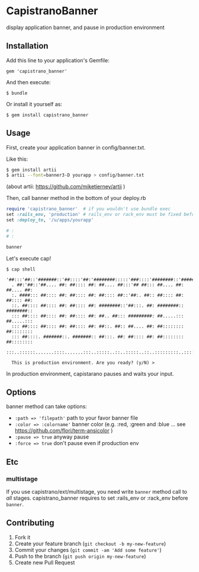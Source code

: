 # CapistranoBanner

display application banner, and pause in production environment

## Installation

Add this line to your application's Gemfile:

    gem 'capistrano_banner'

And then execute:

    $ bundle

Or install it yourself as:

    $ gem install capistrano_banner

## Usage

First, create your application banner in config/banner.txt.

Like this:

```zsh
$ gem install artii
$ artii --font=banner3-D yourapp > config/banner.txt
```

(about artii: https://github.com/miketierney/artii )

Then, call banner method in the bottom of your deploy.rb

```ruby
require 'capistrano_banner'  # if you wouldn't use bundle exec
set :rails_env, 'production' # rails_env or rack_env must be fixed before call banner
set :deploy_to, '/u/apps/yourapp'

# :
# :

banner
```

Let's execute cap!

```
$ cap shell
  '##:::'##::'#######::'##::::'##:'########:::::'###::::'########::'########::
  . ##:'##::'##.... ##: ##:::: ##: ##.... ##:::'## ##::: ##.... ##: ##.... ##:
  :. ####::: ##:::: ##: ##:::: ##: ##:::: ##::'##:. ##:: ##:::: ##: ##:::: ##:
  ::. ##:::: ##:::: ##: ##:::: ##: ########::'##:::. ##: ########:: ########::
  ::: ##:::: ##:::: ##: ##:::: ##: ##.. ##::: #########: ##.....::: ##.....:::
  ::: ##:::: ##:::: ##: ##:::: ##: ##::. ##:: ##.... ##: ##:::::::: ##::::::::
  ::: ##::::. #######::. #######:: ##:::. ##: ##:::: ##: ##:::::::: ##::::::::
  :::..::::::.......::::.......:::..:::::..::..:::::..::..:::::::::..:::::::::

  This is production environment. Are you ready? (y/N) > 
```

In production environment, capistarano pauses and waits your input.

## Options

banner method can take options:

- `:path => 'filepath'` path to your favor banner file
- `:color => :colorname'` banner color (e.g. :red, :green and :blue ... see https://github.com/flori/term-ansicolor )
- `:pause => true` anyway pause
- `:force => true` don't pause even if production env


## Etc

### multistage

If you use capistrano/ext/multistage, you need write `banner` method call to *all* stages. capistrano_banner requires to set :rails_env or :rack_env before `banner`.

## Contributing

1. Fork it
2. Create your feature branch (`git checkout -b my-new-feature`)
3. Commit your changes (`git commit -am 'Add some feature'`)
4. Push to the branch (`git push origin my-new-feature`)
5. Create new Pull Request
